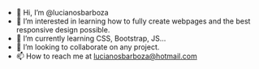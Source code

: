 - 👋 Hi, I’m @lucianosbarboza
- 👀 I’m interested in learning how to fully create webpages and the best responsive design possible.
- 🌱 I’m currently learning CSS, Bootstrap, JS...
- 💞️ I’m looking to collaborate on any project.
- 📫 How to reach me at lucianosbarboza@hotmail.com

<!---
lucianosbarboza/lucianosbarboza is a ✨ special ✨ repository because its `README.md` (this file) appears on your GitHub profile.
You can click the Preview link to take a look at your changes.
--->
